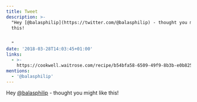 ```yaml
---
title: Tweet
description: >-
  "Hey [@balasphilip](https://twitter.com/@balasphilip) - thought you might like
  this!


  "
date: '2018-03-28T14:03:45+01:00'
links:
  - >-
    https://cookwell.waitrose.com/recipe/b54bfa58-6509-49f9-8b3b-e0b825e47755?portionQuantity=2&fromLocation=/recipes
mentions:
  - '@balasphilip'
---
```

Hey [@balasphilip](https://twitter.com/@balasphilip) - thought you might like this!


